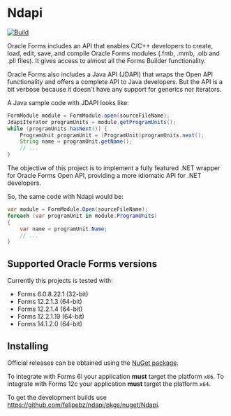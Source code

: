 Ndapi
=====

[![Build](https://github.com/felipebz/ndapi/actions/workflows/build.yml/badge.svg)](https://github.com/felipebz/ndapi/actions/workflows/build.yml)

Oracle Forms includes an API that enables C/C++ developers to create, load, edit, save, and compile Oracle Forms modules (.fmb, .mmb, .olb and .pll files). It gives access to almost all the Forms Builder functionality.

Oracle Forms also includes a Java API (JDAPI) that wraps the Open API functionality and offers a complete API to Java developers. But the API is a bit verbose because it doesn't have any support for generics nor iterators.

A Java sample code with JDAPI looks like:

```java
FormModule module = FormModule.open(sourceFileName);
JdapiIterator programUnits = module.getProgramUnits();
while (programUnits.hasNext()) {
    ProgramUnit programUnit = (ProgramUnit)programUnits.next();
    String name = programUnit.getName();
    // ...
}
```

The objective of this project is to implement a fully featured .NET wrapper for Oracle Forms Open API, providing a more idiomatic API for .NET developers. 

So, the same code with Ndapi would be:

```csharp
var module = FormModule.Open(sourceFileName);
foreach (var programUnit in module.ProgramUnits)
{
    var name = programUnit.Name;
    // ...
}
```

Supported Oracle Forms versions
-------------------------------

Currently this projects is tested with:
- Forms 6.0.8.22.1 (32-bit)
- Forms 12.2.1.3 (64-bit)
- Forms 12.2.1.4 (64-bit)
- Forms 12.2.1.19 (64-bit)
- Forms 14.1.2.0 (64-bit)

Installing
----------

Official releases can be obtained using the [NuGet package](https://www.nuget.org/packages/Ndapi).

To integrate with Forms 6i your application **must** target the platform `x86`. To integrate with Forms 12c
your application **must** target the platform `x64`.

To get the development builds use https://github.com/felipebz/ndapi/pkgs/nuget/Ndapi.
